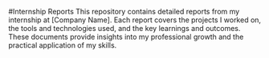 #Internship Reports
This repository contains detailed reports from my internship at [Company Name]. Each report covers the projects I worked on, the tools and technologies used, and the key learnings and outcomes. These documents provide insights into my professional growth and the practical application of my skills.
